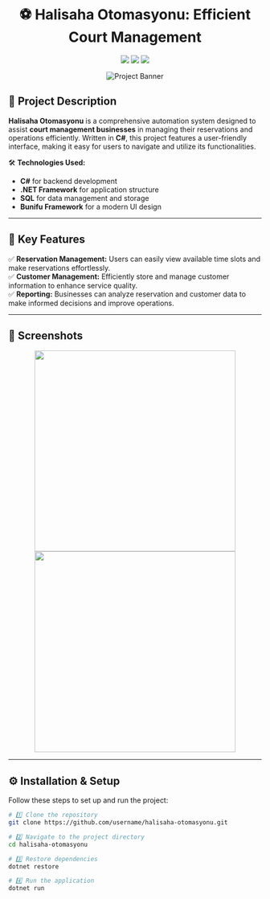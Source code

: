 <h1 align="center">⚽ Halisaha Otomasyonu: Efficient Court Management</h1>

<p align="center">
  <img src="https://img.shields.io/github/languages/top/username/halisaha-otomasyonu?style=for-the-badge">
  <img src="https://img.shields.io/github/repo-size/username/halisaha-otomasyonu?style=for-the-badge">
  <img src="https://img.shields.io/github/stars/username/halisaha-otomasyonu?style=for-the-badge">
</p>

<p align="center">
  <img src="https://your-project-banner.com/banner.png" alt="Project Banner">
</p>

## 🌟 **Project Description**  

**Halisaha Otomasyonu** is a comprehensive automation system designed to assist **court management businesses** in managing their reservations and operations efficiently. Written in **C#**, this project features a user-friendly interface, making it easy for users to navigate and utilize its functionalities.  

🛠 **Technologies Used:**  
- **C#** for backend development  
- **.NET Framework** for application structure  
- **SQL** for data management and storage  
- **Bunifu Framework** for a modern UI design  

---

## 🚀 **Key Features**  
✅ **Reservation Management:** Users can easily view available time slots and make reservations effortlessly.  
✅ **Customer Management:** Efficiently store and manage customer information to enhance service quality.  
✅ **Reporting:** Businesses can analyze reservation and customer data to make informed decisions and improve operations.  

---

## 📸 **Screenshots**  
<p align="center">
  <img src="https://your-screenshot-link.com/screenshot1.png" width="400">
  <img src="https://your-screenshot-link.com/screenshot2.png" width="400">
</p>

---

## ⚙️ **Installation & Setup**  

Follow these steps to set up and run the project:  

```bash
# 1️⃣ Clone the repository
git clone https://github.com/username/halisaha-otomasyonu.git

# 2️⃣ Navigate to the project directory
cd halisaha-otomasyonu

# 3️⃣ Restore dependencies
dotnet restore

# 4️⃣ Run the application
dotnet run
